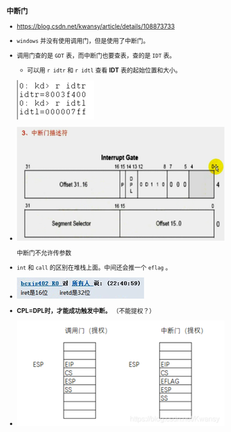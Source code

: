 ### 中断门

+ https://blog.csdn.net/kwansy/article/details/108873733

+ `windows` 并没有使用调用门，但是使用了中断门。

+ 调用门查的是 `GDT` 表，而中断门也要查表，查的是 `IDT` 表。

  + 可以用 `r idtr` 和 `r idtl` 查看 **IDT** 表的起始位置和大小。

  ![image-20201121164900125](https://raw.githubusercontent.com/smallzhong/picgo-pic-bed/master/image-20201121164900125.png)

+ ![image-20201121165021553](https://raw.githubusercontent.com/smallzhong/picgo-pic-bed/master/image-20201121165021553.png)

  中断门不允许传参数

+ `int` 和 `call` 的区别在堆栈上面。中间还会推一个 `eflag` 。

+ ![image-20201121180519669](https://raw.githubusercontent.com/smallzhong/picgo-pic-bed/master/image-20201121180519669.png)

+ **CPL=DPL时，才能成功触发中断。** （不能提权？）

+ ![image-20201121192700640](https://raw.githubusercontent.com/smallzhong/picgo-pic-bed/master/image-20201121192700640.png)